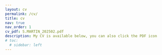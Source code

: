```yaml
---
layout: cv
permalink: /cv/
title: cv
nav: true
nav_order: 1
cv_pdf: S.MARTIN_202502.pdf
description: My CV is available below, you can also click the PDF icon above to download an equivalent PDF.
# toc:
  # sidebar: left
---
```

